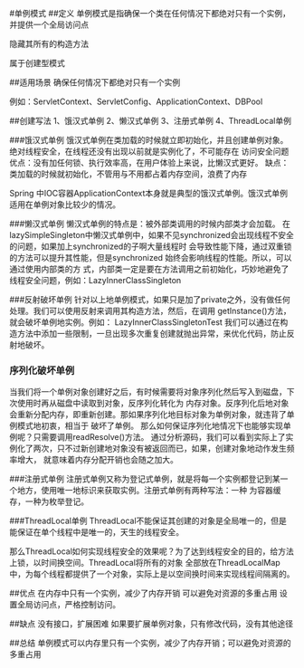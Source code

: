 #单例模式
##定义
   单例模式是指确保一个类在任何情况下都绝对只有一个实例，并提供一个全局访问点
    
   隐藏其所有的构造方法
    
   属于创建型模式
   
##适用场景
   确保任何情况下都绝对只有一个实例
   
   例如：ServletContext、ServletConfig、ApplicationContext、DBPool
   
##创建写法
   1、饿汉式单例
   2、懒汉式单例
   3、注册式单例
   4、ThreadLocal单例
   
###饿汉式单例
   饿汉式单例在类加载的时候就立即初始化，并且创建单例对象。绝对线程安全，在线程还没有出现以前就是实例化了，不可能存在
   访问安全问题
   优点：没有加任何锁、执行效率高，在用户体验上来说，比懒汉式更好。
   缺点：类加载的时候就初始化，不管用与不用都占着内存空间，浪费了内存
   
   Spring 中IOC容器ApplicationContext本身就是典型的饿汉式单例。饿汉式单例适用在单例对象比较少的情况。
   
###懒汉式单例
   懒汉式单例的特点是：被外部类调用的时候内部类才会加载。
   在lazySimpleSingleton中懒汉式单例中，如果不见synchronized会出现线程不安全的问题，如果加上synchronized的子啊大量线程时
   会导致性能下降，通过双重锁的方法可以提升其性能，但是synchronized 始终会影响线程的性能。所以，可以通过使用内部类的方
   式，内部类一定是要在方法调用之前初始化，巧妙地避免了线程安全问题，例如：LazyInnerClassSingleton
   
###反射破坏单例
  针对以上地单例模式，如果只是加了private之外，没有做任何处理。我们可以使用反射来调用其构造方法，然后，在调用
  getInstance()方法，就会破坏单例地实例。例如：
  LazyInnerClassSingletonTest
  我们可以通过在构造方法中添加一些限制，一旦出现多次重复创建就抛出异常，来优化代码，防止反射地破坏。

### 序列化破坏单例
  当我们将一个单例对象创建好之后，有时候需要将对象序列化然后写入到磁盘，下次使用时再从磁盘中读取到对象，反序列化转化为
  内存对象。反序列化后地对象会重新分配内存，即重新创建。那如果序列化地目标对象为单例对象，就违背了单例模式地初衷，相当于
  破坏了单例。
  那么如何保证序列化地情况下也能够实现单例呢？只需要调用readResolve()方法。
  通过分析源码，我们可以看到实际上了实例化了两次，只不过新创建地对象没有被返回而已，如果，创建对象地动作发生频率增大，
  就意味着内存分配开销也会随之加大。
  
  
###注册式单例
   注册式单例又称为登记式单例，就是将每一个实例都登记到某一个地方，使用唯一地标识来获取实例。注册式单例有两种写法：一种
   为容器缓存，一种为枚举登记。
   
###ThreadLocal单例
   ThreadLocal不能保证其创建的对象是全局唯一的，但是能保证在单个线程中是唯一的，天生的线程安全。
   
   那么ThreadLocal如何实现线程安全的效果呢？为了达到线程安全的目的，给方法上锁，以时间换空间。ThreadLocal将所有的对象
   全部放在ThreadLocalMap中，为每个线程都提供了一个对象，实际上是以空间换时间来实现线程间隔离的。
   
##优点
   在内存中只有一个实例，减少了内存开销
   可以避免对资源的多重占用
   设置全局访问点，严格控制访问。
   
##缺点
   没有接口，扩展困难
   如果要扩展单例对象，只有修改代码，没有其他途径
   
##总结
单例模式可以内存里只有一个实例，减少了内存开销；可以避免对资源的多重占用
    